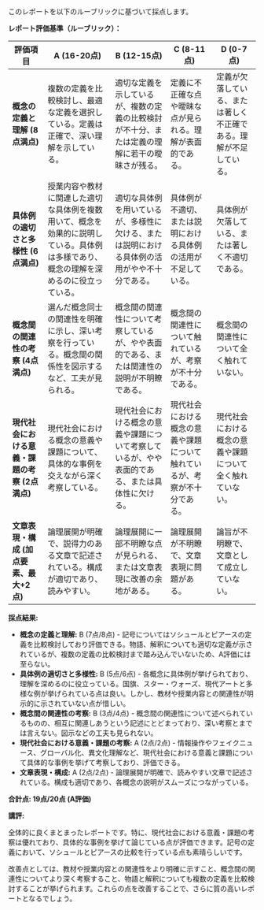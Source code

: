このレポートを以下のルーブリックに基づいて採点します。

**レポート評価基準（ルーブリック）：**

| 評価項目 | A (16-20点) | B (12-15点) | C (8-11点) | D (0-7点) |
|---|---|---|---|---|
| **概念の定義と理解 (8点満点)** | 複数の定義を比較検討し、最適な定義を選択している。定義は正確で、深い理解を示している。 | 適切な定義を示しているが、複数の定義の比較検討が不十分、または定義の理解に若干の曖昧さが残る。 | 定義に不正確な点や曖昧な点が見られる。理解が表面的である。 | 定義が欠落している、または著しく不正確である。理解が不足している。 |
| **具体例の適切さと多様性 (6点満点)** | 授業内容や教材に関連した適切な具体例を複数用いて、概念を効果的に説明している。具体例は多様であり、概念の理解を深めるのに役立っている。 | 適切な具体例を用いているが、多様性に欠ける、または説明における具体例の活用がやや不十分である。 | 具体例が不適切、または説明における具体例の活用が不足している。 | 具体例が欠落している、または著しく不適切である。 |
| **概念間の関連性の考察 (4点満点)** | 選んだ概念同士の関連性を明確に示し、深い考察を行っている。概念間の関係性を図示するなど、工夫が見られる。 | 概念間の関連性について考察しているが、やや表面的である、または関連性の説明が不明瞭である。 | 概念間の関連性について触れているが、考察が不十分である。 | 概念間の関連性について全く触れていない。 |
| **現代社会における意義・課題の考察 (2点満点)** | 現代社会における概念の意義や課題について、具体的な事例を交えながら深く考察している。 | 現代社会における概念の意義や課題について考察しているが、やや表面的である、または具体性に欠ける。 | 現代社会における概念の意義や課題について触れているが、考察が不十分である。 | 現代社会における概念の意義や課題について全く触れていない。 |
| **文章表現・構成 (加点要素、最大+2点)** | 論理展開が明確で、説得力のある文章で記述されている。構成が適切であり、読みやすい。 | 論理展開に一部不明瞭な点が見られる、または文章表現に改善の余地がある。 | 論理展開が不明瞭で、文章表現に問題がある。 | 論旨が不明瞭で、文章として成立していない。 |


**採点結果:**

* **概念の定義と理解:** B (7点/8点) - 記号についてはソシュールとピアースの定義を比較検討しており評価できる。物語、解釈についても適切な定義が示されているが、複数の定義の比較検討まで踏み込んでいないため、A評価には至らない。
* **具体例の適切さと多様性:** B (5点/6点) - 各概念に具体例が挙げられており、理解を深めるのに役立っている。国旗、スター・ウォーズ、現代アートと多様な例が挙げられている点は良い。しかし、教材や授業内容との関連性が明示的に示されていない点が惜しい。
* **概念間の関連性の考察:** B (3点/4点) - 概念間の関連性について述べられているものの、相互に関連しあうという記述にとどまっており、深い考察とまでは言えない。図示などの工夫も見られない。
* **現代社会における意義・課題の考察:** A (2点/2点) - 情報操作やフェイクニュース、グローバル化、異文化理解など、現代社会における意義と課題について具体的な事例を挙げて考察しており、評価できる。
* **文章表現・構成:** A (2点/2点) - 論理展開が明確で、読みやすい文章で記述されている。構成も適切であり、各概念の説明がスムーズにつながっている。

**合計点: 19点/20点 (A評価)**

**講評:**

全体的に良くまとまったレポートです。特に、現代社会における意義・課題の考察は優れており、具体的な事例を挙げて論じている点が評価できます。記号の定義において、ソシュールとピアースの比較を行っている点も素晴らしいです。

改善点としては、教材や授業内容との関連性をより明確に示すこと、概念間の関連性についてより深く考察すること、物語と解釈についても複数の定義を比較検討することが挙げられます。これらの点を改善することで、さらに質の高いレポートとなるでしょう。
